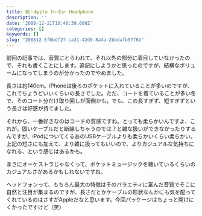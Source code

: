 ```yaml
---
title: 続・Apple In-Ear Headphone
description: ''
date: '2008-12-21T10:46:39.000Z'
categories: []
keywords: []
slug: "200812-5f6bdf27-ca31-42d9-8a4a-2bbdafb57f6b"
---
```

前回の記事では、音質にとらわれて、それ以外の部分に着目していなかったので、それも書くことにします。追記にしようかと思ったのですが、結構なボリュームになってしまうのが分かったのでやめました。

長さは約140cm。iPhoneは後ろのポケットに入れていることが多いのですが、これでちょうどいいくらいの長さでした。ただ、コートを着ていることが多い冬で、そのコート分だけ取り回しが面倒かも。でも、この長すぎず、短すぎずという長さは好感が持てました。

それから、一番好きなのはコードの質感ですね。とっても柔らかいんですよ、これが。固いケーブルだと断線しちゃうのでは？と雑な扱いができなかったりするんですが、iPodについてくるあのUSBケーブルよりも柔らかいくらい柔らかい。上記の短さにも加えて、より雑に扱ってもいいので、よりカジュアルな気持ちになれる、という感じはあるかも。

まさにオーケストラじゃなくって、ポケットミュージックを聴いているくらいのカジュアルさがあるかもしれないですね。

ヘッドフォンって、もちろん最大の特徴はそのバラエティに富んだ音質でそこに自然と注目が集まるのですが、長さだとかケーブルの形状なんかにも気を配ってくれているのはさすがAppleだなと思います。今回パッケージはちょっと開けにくかったですけど（笑）
